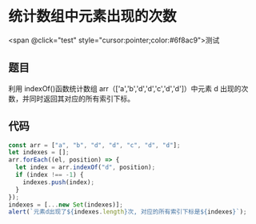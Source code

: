 # 统计数组中元素出现的次数

<span @click="test" style="cursor:pointer;color:#6f8ac9">测试</span>

## 题目

利用 indexOf()函数统计数组 arr（['a','b','d','d','c','d','d']）中元素 d 出现的次数，并同时返回其对应的所有索引下标。

## 代码

```js
const arr = ["a", "b", "d", "d", "c", "d", "d"];
let indexes = [];
arr.forEach((el, position) => {
  let index = arr.indexOf("d", position);
  if (index !== -1) {
    indexes.push(index);
  }
});
indexes = [...new Set(indexes)];
alert(`元素d出现了${indexes.length}次, 对应的所有索引下标是${indexes}`);
```

<script setup>
const test=()=>{
    const arr = ["a", "b", "d", "d", "c", "d", "d"];
    let indexes = [];
    arr.forEach((el, position) => {
      let index = arr.indexOf("d", position);
      if (index !== -1) {
        indexes.push(index);
      }
    });
    indexes = [...new Set(indexes)]
    alert(`元素d出现了${indexes.length}次, 对应的所有索引下标是${indexes}`)
}
</script>
